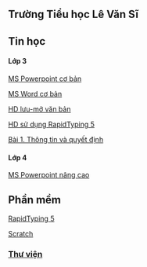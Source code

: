 ## **Trường Tiểu học Lê Văn Sĩ**

## **Tin học**

#### **Lớp 3**
[MS Powerpoint cơ bản](https://prezi.com/p/6wbqyofibprw)

[MS Word cơ bản](https://prezi.com/p/a8h5hagcqzl3)

[HD lưu-mở văn bản](https://prezi.com/p/g592fzacsp3w)

[HD sử dụng  RapidTyping 5](https://prezi.com/p/oguhmdk5cbqo)

[Bài 1. Thông tin và quyết định](https://www.canva.com/design/DAFLgBSirCE/CVs9oy9_QCIgY5VTCTEqAQ/edit?utm=)


#### **Lớp 4**
[MS Powerpoint nâng cao](https://prezi.com/p/8ljt-sgxr8sa)

## Phần mềm
[RapidTyping 5](https://rapidtyping.com/downloads.html)

[Scratch](https://scratch.mit.edu/download)

### [Thư viện](http://thlevansi.thuvien.hcm.edu.vn)
<!-- 


[Bai25](./Bai25/index.html)

[TNXH](./TNXH/index.html)

### Reference

[Link to Cayman help](./cayman.html).

[Link to Github help](./github_help.html).
-->

